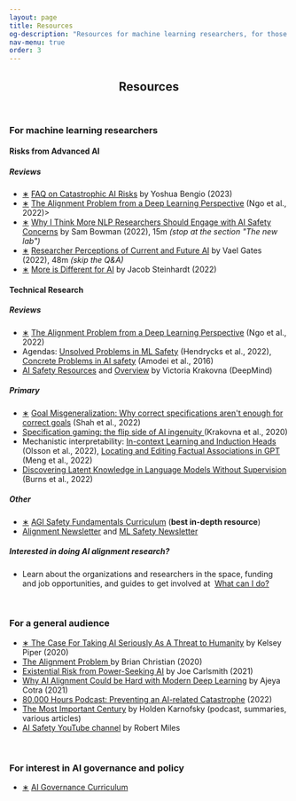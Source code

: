 ```yaml
---
layout: page
title: Resources
og-description: "Resources for machine learning researchers, for those interested in AI governance and policy, and for a general audience."
nav-menu: true
order: 3
---
```


<!-- Main -->
<div id="main" class="alt">

<!-- One -->
<section id="one">
	<div class="inner">
		<header class="major">
			<h1>Resources</h1>
		</header>

<!-- Content -->
<!-- <h2 id="content">Readings</h2> -->

<!-- <p><i> Sorted by <a href="#MLreadings">machine learning researchers</a>, <a href="#publicreadings">general audience</a>, and <a href="what_can_i_do.html">more involved.</a> </i></p> -->

<h3 id="MLreadings">For machine learning researchers</h3>
<div class = "box">
<h4>Risks from Advanced AI</h4>
<h5> Reviews </h5>
<ul>
	<li><a href="https://yoshuabengio.org/2023/06/24/faq-on-catastrophic-ai-risks/" class="button xsmall">∗</a> <a href="https://wp.nyu.edu/arg/why-ai-safety/">FAQ on Catastrophic AI Risks</a> by Yoshua Bengio (2023)</li>
	<li><a href="https://arxiv.org/pdf/2209.00626.pdf" class="button xsmall">∗</a> <a href="https://arxiv.org/pdf/2209.00626.pdf"> The Alignment Problem from a Deep Learning Perspective</a> (Ngo et al., 2022)></li>
	<li><a href="https://wp.nyu.edu/arg/why-ai-safety/" class="button xsmall">∗</a> <a href="https://wp.nyu.edu/arg/why-ai-safety/"> Why I Think More NLP Researchers Should Engage with AI Safety Concerns</a> by Sam Bowman (2022), 15m <i>(stop at the section "The new lab")</i> </li>
	<li><a href="https://www.youtube.com/watch?v=yl2nlejBcg0" class="button xsmall">∗</a> <a href="https://www.youtube.com/watch?v=yl2nlejBcg0"> Researcher Perceptions of Current and Future AI</a> by Vael Gates (2022), 48m <i>(skip the Q&A)</i> </li>
	<li><a href="https://bounded-regret.ghost.io/more-is-different-for-ai/" class="button xsmall">∗</a> <a href="https://bounded-regret.ghost.io/more-is-different-for-ai/"> More is Different for AI</a> by Jacob Steinhardt (2022)</li>
</ul>
</div>

<!--<div class="row">
	<div class="6u 12u$(medium)">
		<div class = "box">
		<h4>Risks from advanced AI</h4>
		<ul>
			<li><a href="https://yoshuabengio.org/2023/06/24/faq-on-catastrophic-ai-risks/" class="button xsmall">∗</a> <a href="https://wp.nyu.edu/arg/why-ai-safety/">FAQ on Catastrophic AI Risks</a> by Yoshua Bengio (2023)</li>
		    <li><a href="https://wp.nyu.edu/arg/why-ai-safety/" class="button xsmall">∗</a> <a href="https://wp.nyu.edu/arg/why-ai-safety/"> Why I Think More NLP Researchers Should Engage with AI Safety Concerns</a> by Sam Bowman (2022), 15m <i>(stop at the section "The new lab")</i> </li>
		    <li><a href="https://www.youtube.com/watch?v=yl2nlejBcg0" class="button xsmall">∗</a> <a href="https://www.youtube.com/watch?v=yl2nlejBcg0"> Researcher Perceptions of Current and Future AI</a> by Vael Gates (2022), 48m <i>(skip the Q&A)</i> </li>
		</ul>
		</div>
	</div>
	<div class="6u$ 12u$(medium)">
		<div class = "box">
		<h4>Orienting</h4>
		<ul>
		    <li><a href="https://bounded-regret.ghost.io/more-is-different-for-ai/" class="button xsmall">∗</a> <a href="https://bounded-regret.ghost.io/more-is-different-for-ai/"> More is Different for AI</a> by Jacob Steinhardt (2022)</li>
		    <li><a href="https://docs.google.com/document/d/1j7tZ1Xf7-l2k2qr2t3MFwi-IkhXNdzA2N2WZBfcghsM/edit?usp=sharing">AI Timelines/Risk Projections as of Sep. 2022</a></li>
		    <li><a href="https://www.alignmentforum.org/posts/6ccG9i5cTncebmhsH/frequent-arguments-about-alignment">​​Frequent Arguments About Alignment</a> by John Schulman (2021)</li>
		</ul>
		</div>
	</div>
</div>-->
<div class = "box">
<h4>Technical Research</h4>
<h5> Reviews </h5>
<ul>
	<li><a href="https://arxiv.org/pdf/2209.00626.pdf" class="button xsmall">∗</a> <a href="https://arxiv.org/pdf/2209.00626.pdf"> The Alignment Problem from a Deep Learning Perspective</a> (Ngo et al., 2022)<!-- , 65m --></li>
	<li> Agendas: <a href="https://arxiv.org/pdf/2109.13916.pdf"> Unsolved Problems in ML Safety</a> (Hendrycks et al., 2022),  <a href="https://arxiv.org/pdf/1606.06565.pdf">Concrete Problems in AI safety</a> (Amodei et al., 2016)</li>
	<li><a href="https://vkrakovna.wordpress.com/ai-safety-resources/">AI Safety Resources</a> and <a href="https://www.alignmentforum.org/posts/JC7aJZjt2WvxxffGz/paradigms-of-ai-alignment-components-and-enablers">Overview</a> by Victoria Krakovna (DeepMind) </li>
</ul>
<h5> Primary </h5>
<ul>
    <li><a href="https://arxiv.org/pdf/2210.01790.pdf" class="button xsmall">∗</a> <a href="https://arxiv.org/pdf/2210.01790.pdf"> Goal Misgeneralization: Why correct specifications aren't enough for correct goals</a> (Shah et al., 2022)</li>
    <li><a href="https://deepmindsafetyresearch.medium.com/specification-gaming-the-flip-side-of-ai-ingenuity-c85bdb0deeb4">Specification gaming: the flip side of AI ingenuity </a> (Krakovna et al., 2020)</li>
    <li>Mechanistic interpretability: <a href="https://transformer-circuits.pub/2022/in-context-learning-and-induction-heads/index.html">In-context Learning and Induction Heads</a> (Olsson et al., 2022), <a href="https://arxiv.org/abs/2202.05262">Locating and Editing Factual Associations in GPT</a> (Meng et al., 2022)</li>
    <li><a href="https://arxiv.org/pdf/2212.03827.pdf">Discovering Latent Knowledge in Language Models Without Supervision</a> (Burns et al., 2022)</li>
    <!--<li><a href="https://proceedings.neurips.cc/paper/2021/file/c26820b8a4c1b3c2aa868d6d57e14a79-Paper.pdf">Optimal Policies Tend to Seek Power</a> (Turner et al., 2021)</li>-->
</ul>

<h5> Other </h5>

<ul>
	<li><a href="https://www.agisafetyfundamentals.com/ai-alignment-curriculum" class="button xsmall">∗</a> <a href="https://www.agisafetyfundamentals.com/ai-alignment-curriculum">AGI Safety Fundamentals Curriculum</a> (<b>best in-depth resource</b>) </li>
	<li><a href="https://rohinshah.com/alignment-newsletter/">Alignment Newsletter</a> and <a href="https://newsletter.mlsafety.org/">ML Safety Newsletter</a></li>
</ul>

<h5> Interested in doing AI alignment research?</h5>
<ul>
<li> Learn about the organizations and researchers in the space, funding and job opportunities, and guides to get involved at&nbsp; <a href="what_can_i_do#technical" class="button xsmall">What can I do?</a></li>
</ul>

</div>

<!-- <h4> Further resources </h4> -->

<!-- <h5> Reviews </h5> -->
<!-- <ul> -->
<!-- 	<li><a href="https://www.youtube.com/watch?v=-vsYtevJ2bc"> Current Work in AI Alignment</a> by Paul Christiano (2019), 30m (<a href="https://forum.effectivealtruism.org/posts/63stBTw3WAW6k45dY/paul-christiano-current-work-in-ai-alignment">transcript</a>)</li> -->
<!-- 	<li><a href="https://www.alignmentforum.org/posts/3DFBbPFZyscrAiTKS/my-overview-of-the-ai-alignment-landscape-threat-models">My Overview of the AI Alignment Landscape: Threat Models</a> by Neel Nanda</li> -->
<!-- 	<li>A provisionary list of alignment / safety organizations and examples of their work, as of Fall 2022: <a href="https://docs.google.com/document/d/1gimXyGj4nTU9TFJ6svlpmMtEWGbTrMoNYfzZMi8siAA/edit?usp=sharing">Shortform</a>, <a href="https://docs.google.com/document/d/1SXhls4pCFdJ6PbRnlmNiF3GhTSx3qq2SkDRsKGKb1O4/edit?usp=sharing">Longform</a></li> -->
<!-- </ul> -->

<!-- <h5> Primary </h5> -->
<!-- <ul> -->
<!--     <li><a href="https://docs.google.com/document/d/1WwsnJQstPq91_Yh-Ch2XRL8H_EpsnjrC1dwZXR37PC8/edit">Eliciting Latent Knowledge</a> (Alignment Research Center, 2022)</li> -->
<!-- 	<li><a href="https://arxiv.org/pdf/1611.08219.pdf">The Off-Switch Game</a> (Menell et al., 2016)</li>
	<li><a href="https://intelligence.org/files/Corrigibility.pdf">Corrigibility</a> (Soares et al., 2015)</li> -->
<!-- </ul> -->

<!-- <h5> Additional resources</h5> -->
<!-- <ul> -->
<!-- 	<li><a href="https://www.alignmentforum.org/posts/EFpQcBmfm2bFfM4zM/ai-safety-and-neighboring-communities-a-quick-start-guide-as">AI Safety and Neighboring Communities: A Quick-Start Guide, as of Summer 2022</a> by Sam Bowman (NYU)</li> -->
<!-- 	<li><a href="https://docs.google.com/document/d/1zGxvxccxNap4KL70iqHiOBw8voB38Bhp-Z5WpvPQm-w/edit">Critiques of AI safety arguments</a>, see also "Disagree" arguments in <a href="arguments">Perspectives</a></li> -->
<!-- </ul> -->

<!-- </div> -->

<br>
</div>
</section>



<section id="two" class="bg-gray">
	<div class="inner">





<h3 id="publicreadings">For a general audience</h3>
<ul>
	<li><a href="https://www.vox.com/future-perfect/2018/12/21/18126576/ai-artificial-intelligence-machine-learning-safety-alignment" class="button xsmall">∗</a><a href="https://www.vox.com/future-perfect/2018/12/21/18126576/ai-artificial-intelligence-machine-learning-safety-alignment"> The Case For Taking AI Seriously As A Threat to Humanity</a> by Kelsey Piper (2020)<!-- , 30m --></li>
    <li><a href="https://smile.amazon.com/Alignment-Problem-Machine-Learning-Values-ebook/dp/B085T55LGK/"> The Alignment Problem </a> by Brian Christian (2020)<!-- , book --></li>
    <li><a href="https://www.youtube.com/watch?v=UbruBnv3pZU"> Existential Risk from Power-Seeking AI</a> by Joe Carlsmith (2021)</li>
    <li><a href="https://www.cold-takes.com/why-ai-alignment-could-be-hard-with-modern-deep-learning/">Why AI Alignment Could be Hard with Modern Deep Learning</a> by Ajeya Cotra (2021)</li>
    <li><a href="https://80000hours.org/problem-profiles/artificial-intelligence/">80,000 Hours Podcast: Preventing an AI-related Catastrophe</a> (2022)<!-- , 2.5h --></li>
	<li><a href="https://www.cold-takes.com/most-important-century/">The Most Important Century</a> by Holden Karnofsky (podcast, summaries, various articles)</li>
	<li><a href="https://www.youtube.com/channel/UCLB7AzTwc6VFZrBsO2ucBMg/">AI Safety YouTube channel</a> by Robert Miles</li>
</ul>



<br>
<h3 id="governance readings">For interest in AI governance and policy</h3>
<ul>
	<li><a href="https://www.agisafetyfundamentals.com/ai-governance-curriculum" class="button xsmall">∗</a> <a href="https://www.agisafetyfundamentals.com/ai-governance-curriculum">AI Governance Curriculum</a></li>
</ul>




</div>
</section>

</div>
